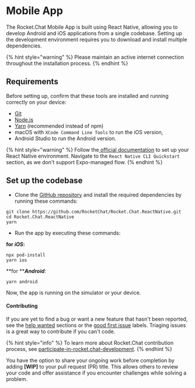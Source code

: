 # Mobile App

The Rocket.Chat Mobile App is built using React Native, allowing you to develop Android and iOS applications from a single codebase. Setting up the development environment requires you to download and install multiple dependencies.

{% hint style="warning" %}
Please maintain an active internet connection throughout the installation process.
{% endhint %}

## Requirements

Before setting up, confirm that these tools are installed and running correctly on your device:

* [Git](http://git-scm.com/book/en/v2/Getting-Started-Installing-Git)
* [Node.js](https://nodejs.org)
* [Yarn](http://yarnpkg.com/) (recommended instead of npm)
* macOS with `XCode Command Line Tools` to run the iOS version,
* Android Studio to run the Android version.

{% hint style="warning" %}
Follow the[ official documentation](https://reactnative.dev/docs/environment-setup) to set up your React Native environment. Navigate to the `React Native CLI Quickstart` section, as we don't support Expo-managed flow.
{% endhint %}

## Set up the codebase

* Clone the [GitHub repository](https://github.com/RocketChat/Rocket.Chat.ReactNative) and install the required dependencies by running these commands:

```
git clone https://github.com/RocketChat/Rocket.Chat.ReactNative.git
cd Rocket.Chat.ReactNative
yarn
```

* Run the app by executing these commands:

**for **_**iOS**_**:**

```
npx pod-install
yarn ios
```

**for **_**Android**_:

```
yarn android
```

Now, the app is running on the simulator or your device.

#### Contributing

If you are yet to find a bug or want a new feature that hasn't been reported, see the [help wanted](https://github.com/RocketChat/Rocket.Chat.ReactNative/issues?q=is%3Aissue+is%3Aopen+label%3A%22%F0%9F%91%8B+help+wanted%22) sections or the [good first issue](https://github.com/RocketChat/Rocket.Chat.ReactNative/issues?q=is%3Aissue+is%3Aopen+label%3A%22%F0%9F%8D%AD+good+first+issue%22) labels. Triaging issues is a great way to contribute if you can't code.

{% hint style="info" %}
To learn more about Rocket.Chat contribution process, see [participate-in-rocket.chat-development](../../contribute-to-rocket.chat/modes-of-contribution/participate-in-rocket.chat-development/ "mention").
{% endhint %}

You have the option to share your ongoing work before completion by adding **\[WIP]** to your pull request (PR) title. This allows others to review your code and offer assistance if you encounter challenges while solving a problem.
